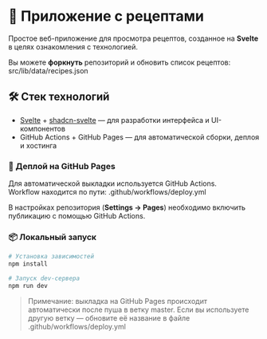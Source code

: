 # 📖 Приложение с рецептами

Простое веб-приложение для просмотра рецептов, созданное на **Svelte** в целях ознакомления с технологией.

Вы можете **форкнуть** репозиторий и обновить список рецептов: src/lib/data/recipes.json

## 🛠 Стек технологий

- [Svelte](https://svelte.dev/) + [shadcn-svelte](https://www.shadcn-svelte.com/) — для разработки интерфейса и UI-компонентов
- GitHub Actions + GitHub Pages — для автоматической сборки, деплоя и хостинга

### 🚀 Деплой на GitHub Pages

Для автоматической выкладки используется GitHub Actions.  
Workflow находится по пути: .github/workflows/deploy.yml

В настройках репозитория (**Settings → Pages**) необходимо включить публикацию с помощью GitHub Actions.

### 📦 Локальный запуск

```bash
# Установка зависимостей
npm install

# Запуск dev-сервера
npm run dev
```
> Примечание: выкладка на GitHub Pages происходит автоматически после пуша в ветку master.
Если вы используете другую ветку — обновите её название в файле .github/workflows/deploy.yml